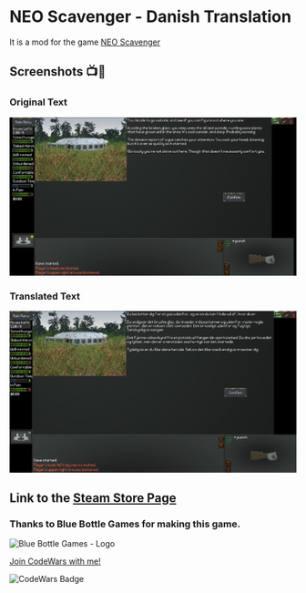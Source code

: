 # NEO Scavenger - Danish Translation

It is a mod for the game [NEO Scavenger](https://bluebottlegames.com/games/neo-scavenger/)

## Screenshots 📺📸

### Original Text
<p align="center">
  <img alt="NEO Scavenger - Original Text" width="900" src="https://github.com/Danielkaas94/JustTesting/blob/master/Image/original_text.jpg?raw=true">
</p>

### Translated Text
<p align="center">
  <img alt="NEO Scavenger - Translated Text" width="900" src="https://github.com/Danielkaas94/JustTesting/blob/master/Image/translated_text.jpg?raw=true">
</p>


## Link to the [Steam Store Page](https://store.steampowered.com/app/248860/NEO_Scavenger/)
### Thanks to Blue Bottle Games for making this game.

<p>
  <img alt="Blue Bottle Games - Logo" src="https://bluebottlegames.com/sites/default/files/logo.png">
</p>


[Join CodeWars with me!](http://codewars.com/r/hGyTsQ/)
<p>
  <img alt="CodeWars Badge" src="https://www.codewars.com/users/Danielkaas94/badges/large">
</p>